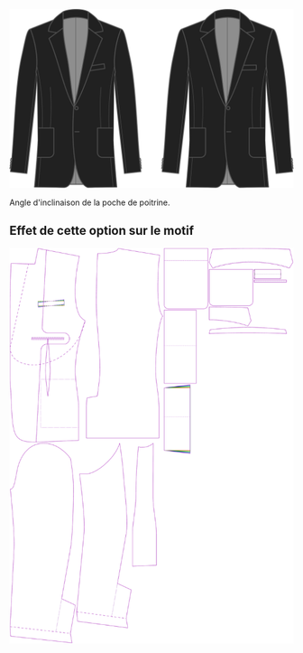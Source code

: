 
![Angle de poche de poitrine](chestpocketangle.svg)

Angle d'inclinaison de la poche de poitrine.



## Effet de cette option sur le motif
![Cette image montre l'effet de cette option en superposant plusieurs variantes qui ont une valeur différente pour cette option](jaeger_chestpocketangle_sample.svg "Effet de cette option sur le motif")